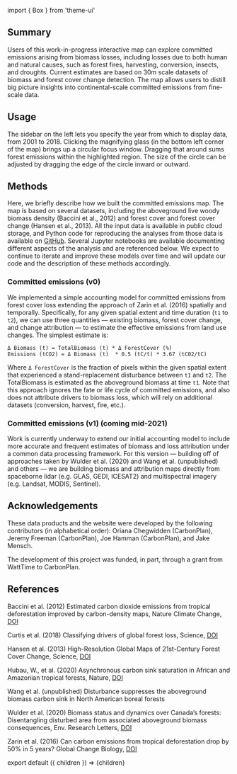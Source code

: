 import { Box } from 'theme-ui'

## Summary

Users of this work-in-progress interactive map can explore committed emissions arising from biomass losses, including losses due to both human and natural causes, such as forest fires, harvesting, conversion, insects, and droughts. Current estimates are based on 30m scale datasets of biomass and forest cover change detection. The map allows users to distill big picture insights into continental-scale committed emissions from fine-scale data.

## Usage

The sidebar on the left lets you specify the year from which to display data, from 2001 to 2018. Clicking the magnifying glass (in the bottom left corner of the map) brings up a circular focus window. Dragging that around sums forest emissions within the highlighted region. The size of the circle can be adjusted by dragging the edge of the circle inward or outward.

## Methods

Here, we briefly describe how we built the committed emissions map. The map is based on several datasets, including the aboveground live woody biomass density (Baccini et al., 2012) and forest cover and forest cover change (Hansen et al., 2013). All the input data is available in public cloud storage, and Python code for reproducing the analyses from those data is available on [GitHub](https://github.com/carbonplan/forest-emissions-tracking). Several Jupyter notebooks are available documenting different aspects of the analysis and are referenced below. We expect to continue to iterate and improve these models over time and will update our code and the description of these methods accordingly.

### Committed emissions (v0)

We implemented a simple accounting model for committed emissions from forest cover loss extending the approach of Zarin et al. (2016) spatially and temporally. Specifically, for any given spatial extent and time duration (`t1` to `t2`), we can use three quantities — existing biomass, forest cover change, and change attribution — to estimate the effective emissions from land use changes. The simplest estimate is:

```
Δ Biomass (t) = TotalBiomass (t) * Δ ForestCover (%)
Emissions (tCO2) = Δ Biomass (t)  * 0.5 (tC/t) * 3.67 (tC02/tC)
```

Where `Δ ForestCover` is the fraction of pixels within the given spatial extent that experienced a stand-replacement disturbance between `t1` and `t2`. The TotalBiomass is estimated as the aboveground biomass at time `t1`. Note that this approach ignores the fate or life cycle of committed emissions, and also does not attribute drivers to biomass loss, which will rely on additional datasets (conversion, harvest, fire, etc.).

### Committed emissions (v1) (coming mid-2021)

Work is currently underway to extend our initial accounting model to include more accurate and frequent estimates of biomass and loss attribution under a common data processing framework. For this version — building off of approaches taken by Wulder et al. (2020) and Wang et al. (unpublished) and others — we are building biomass and attribution maps directly from spaceborne lidar (e.g. GLAS, GEDI, ICESAT2) and multispectral imagery (e.g. Landsat, MODIS, Sentinel).

## Acknowledgements

These data products and the website were developed by the following contributors (in alphabetical order): Oriana Chegwidden (CarbonPlan), Jeremy Freeman (CarbonPlan), Joe Hamman (CarbonPlan), and Jake Mensch.

The development of this project was funded, in part, through a grant from WattTime to CarbonPlan.

## References

Baccini et al. (2012) Estimated carbon dioxide emissions from tropical deforestation improved by carbon-density maps, Nature Climate Change, [DOI](https://doi.org/10.1038/nclimate1354)

Curtis et al. (2018) Classifying drivers of global forest loss, Science, [DOI](https://doi.org/10.1126/science.aau3445)

Hansen et al. (2013) High-Resolution Global Maps of 21st-Century Forest Cover Change, Science, [DOI](https://doi.org/10.1126/science.1244693)

Hubau, W., et al. (2020) Asynchronous carbon sink saturation in African and Amazonian tropical forests, Nature, [DOI](10.1038/s41586-020-2035-0)

Wang et al. (unpublished) Disturbance suppresses the aboveground biomass carbon sink in North American boreal forests

Wulder et al. (2020) Biomass status and dynamics over Canada’s forests: Disentangling disturbed area from associated aboveground biomass consequences, Env. Research Letters, [DOI](https://doi.org/10.1088/1748-9326/ab8b11)

Zarin et al. (2016) Can carbon emissions from tropical deforestation drop by 50% in 5 years? Global Change Biology, [DOI](https://doi.org/10.1111/gcb.13153)

export default ({ children }) => <Box>{children}</Box>